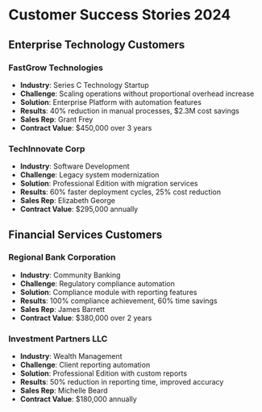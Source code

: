 # Customer Success Stories 2024

## Enterprise Technology Customers

### FastGrow Technologies
- **Industry**: Series C Technology Startup
- **Challenge**: Scaling operations without proportional overhead increase
- **Solution**: Enterprise Platform with automation features
- **Results**: 40% reduction in manual processes, $2.3M cost savings
- **Sales Rep**: Grant Frey
- **Contract Value**: $450,000 over 3 years

### TechInnovate Corp
- **Industry**: Software Development
- **Challenge**: Legacy system modernization
- **Solution**: Professional Edition with migration services
- **Results**: 60% faster deployment cycles, 25% cost reduction
- **Sales Rep**: Elizabeth George
- **Contract Value**: $295,000 annually

## Financial Services Customers

### Regional Bank Corporation
- **Industry**: Community Banking
- **Challenge**: Regulatory compliance automation
- **Solution**: Compliance module with reporting features
- **Results**: 100% compliance achievement, 60% time savings
- **Sales Rep**: James Barrett
- **Contract Value**: $380,000 over 2 years

### Investment Partners LLC
- **Industry**: Wealth Management
- **Challenge**: Client reporting automation
- **Solution**: Professional Edition with custom reports
- **Results**: 50% reduction in reporting time, improved accuracy
- **Sales Rep**: Michelle Beard
- **Contract Value**: $180,000 annually
